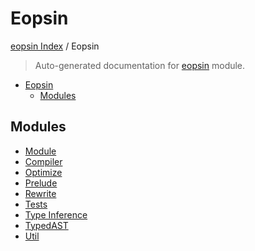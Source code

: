 # Eopsin

[eopsin Index](../README.md#eopsin-index) /
Eopsin

> Auto-generated documentation for [eopsin](https://github.com/ImperatorLang/eopsin/blob/feat/docs/eopsin/__init__.py) module.

- [Eopsin](#eopsin)
  - [Modules](#modules)

## Modules

- [Module](./module.md)
- [Compiler](./compiler.md)
- [Optimize](optimize/index.md)
- [Prelude](./prelude.md)
- [Rewrite](rewrite/index.md)
- [Tests](tests/index.md)
- [Type Inference](./type_inference.md)
- [TypedAST](./typed_ast.md)
- [Util](./util.md)